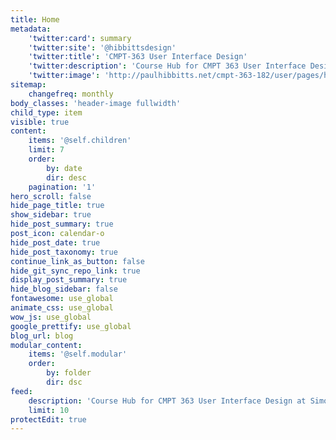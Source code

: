 ```yaml
---
title: Home
metadata:
    'twitter:card': summary
    'twitter:site': '@hibbittsdesign'
    'twitter:title': 'CMPT-363 User Interface Design'
    'twitter:description': 'Course Hub for CMPT 363 User Interface Design at Simon Fraser University'
    'twitter:image': 'http://paulhibbitts.net/cmpt-363-182/user/pages/headerimage/daria-nepriakhina-474036.jpg'
sitemap:
    changefreq: monthly
body_classes: 'header-image fullwidth'
child_type: item
visible: true
content:
    items: '@self.children'
    limit: 7
    order:
        by: date
        dir: desc
    pagination: '1'
hero_scroll: false
hide_page_title: true
show_sidebar: true
hide_post_summary: true
post_icon: calendar-o
hide_post_date: true
hide_post_taxonomy: true
continue_link_as_button: false
hide_git_sync_repo_link: true
display_post_summary: true
hide_blog_sidebar: false
fontawesome: use_global
animate_css: use_global
wow_js: use_global
google_prettify: use_global
blog_url: blog
modular_content:
    items: '@self.modular'
    order:
        by: folder
        dir: dsc
feed:
    description: 'Course Hub for CMPT 363 User Interface Design at Simon Fraser University'
    limit: 10
protectEdit: true
---
```


